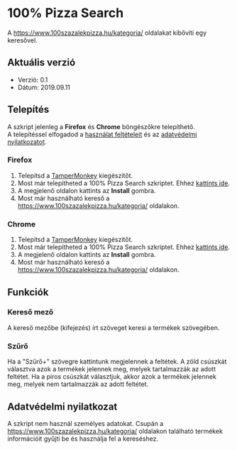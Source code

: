 # 100% Pizza Search

A https://www.100szazalekpizza.hu/kategoria/ oldalakat kibővíti egy keresővel.

## Aktuális verzió

- Verzió: 0.1
- Dátum: 2019.09.11

## Telepítés

A szkript jelenleg a **Firefox** és  **Chrome** böngészőkre telepíthető.<br>
A telepítéssel elfogadod a [használat feltételeit](/LICENSE) és az [adatvédelmi nyilatkozatot](#adatvédelmi-nyilatkozat).

### Firefox

1. Telepítsd a [TamperMonkey](https://addons.mozilla.org/en-US/firefox/addon/tampermonkey) kiegészítőt.
1. Most már telepítheted a 100% Pizza Search szkriptet. Ehhez [kattints ide](https://github.com/peterhege/100PizzaSearch/raw/master/search.user.js).
1. A megjelenő oldalon kattints az **Install** gombra.
1. Most már használható kereső a https://www.100szazalekpizza.hu/kategoria/ oldalakon.

### Chrome

1. Telepítsd a [TamperMonkey](https://chrome.google.com/webstore/detail/tampermonkey/dhdgffkkebhmkfjojejmpbldmpobfkfo) kiegészítőt.
1. Most már telepítheted a 100% Pizza Search szkriptet. Ehhez [kattints ide](https://github.com/peterhege/100PizzaSearch/raw/master/search.user.js).
1. A megjelenő oldalon kattints az **Install** gombra.
1. Most már használható kereső a https://www.100szazalekpizza.hu/kategoria/ oldalakon.

## Funkciók

### Kereső mező

A kereső mezőbe (kifejezés) írt szöveget keresi a termékek szövegében.

### Szűrő

Ha a "Szűrő+" szövegre kattintunk megjelennek a feltétek. A zöld csúszkát választva azok a termékek jelennek meg, melyek tartalmazzák az adott feltétet. Ha a piros csúszkát választjuk, akkor azok a termékek jelennek meg, melyek nem tartalmazzák az adott feltétet.

## Adatvédelmi nyilatkozat

A szkript nem használ személyes adatokat. Csupán a https://www.100szazalekpizza.hu/kategoria/ oldalakon található termékek információit gyűjti be és használja fel a kereséshez.
